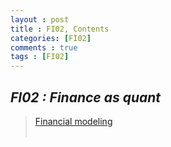 ```yaml
---
layout : post
title : FI02, Contents
categories: [FI02]
comments : true
tags : [FI02]
---
```


## _FI02 : Finance as quant_

> <a href='https://userdyk-github.github.io/fi02/FI02-Financial-modeling.html'>Financial modeling</a><br>
> <a href='https://userdyk-github.github.io/fi02/FI02-.html'></a><br>

